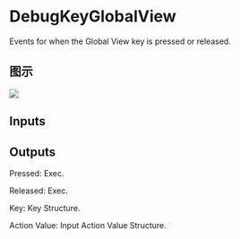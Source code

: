 # DebugKeyGlobalView

Events for when the Global View key is pressed or released.

## 图示

![]($-20221218-19220915.png)

## Inputs

## Outputs

Pressed: Exec.

Released: Exec.

Key: Key Structure.

Action Value: Input Action Value Structure.

